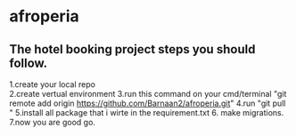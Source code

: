 # afroperia
The hotel booking project
steps you should follow.
---------------------------------------------------------------------------
1.create your local repo <br>
2.create vertual environment
3.run this command on your cmd/terminal "git remote add origin https://github.com/Barnaan2/afroperia.git"
4.run "git pull "
5.install all package that i wirte in the requirement.txt
6. make migrations. 
7.now you are good go.
